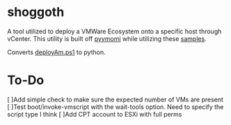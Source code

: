 # shoggoth #

A tool utilized to deploy a VMWare Ecosystem onto a specific host through
vCenter. This utility is built off [pyvmomi](https://github.com/vmware/pyvmomi)
while utilizing these [samples](https://github.com/vmware/pyvmomi-community-samples/tree/master/samples).

Converts [deployAm.ps1](https://github.com/Matrix20085/cptSmallTools/blob/main/deployAM.ps1) to python.

# To-Do #

[ ]Add simple check to make sure the expected number of VMs are present
[ ]Test boot/invoke-vmscript with the wait-tools option. Need to specify the script type I think
[ ]Add CPT account to ESXi with full perms


